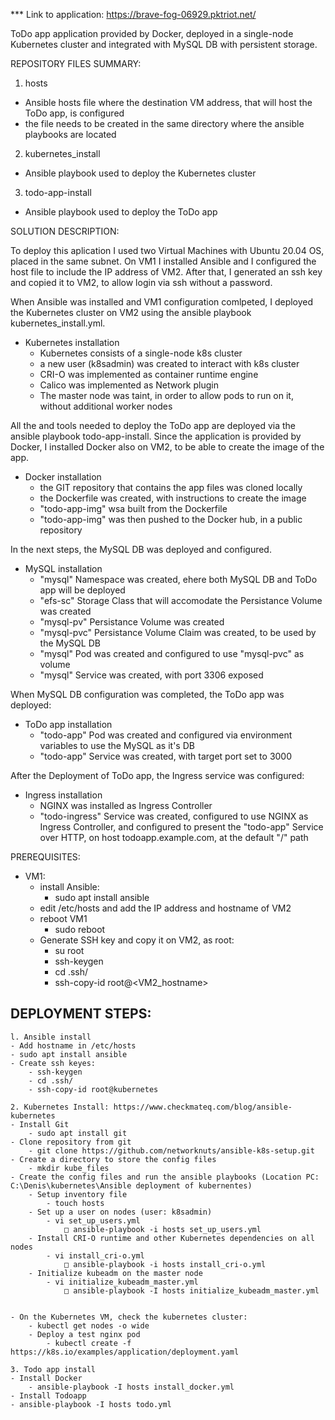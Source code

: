 
*** Link to application: https://brave-fog-06929.pktriot.net/

ToDo app application provided by Docker, deployed in a single-node Kubernetes cluster and integrated with MySQL DB with persistent storage.


REPOSITORY FILES SUMMARY:
1. hosts
  - Ansible hosts file where the destination VM address, that will host the ToDo app, is configured
  - the file needs to be created in the same directory where the ansible playbooks are located
2. kubernetes_install
  - Ansible playbook used to deploy the Kubernetes cluster
3. todo-app-install
  - Ansible playbook used to deploy the ToDo app 
																																		

SOLUTION DESCRIPTION:

To deploy this aplication I used two Virtual Machines with Ubuntu 20.04 OS, placed in the same subnet. On VM1 I installed Ansible and I configured the host file to include the IP address of VM2. After that, I generated an ssh key and copied it to VM2, to allow login via ssh without a password.

When Ansible was installed and VM1 configuration comlpeted, I deployed the Kubernetes cluster on VM2 using the ansible playbook kubernetes_install.yml.
- Kubernetes installation
   - Kubernetes consists of a single-node k8s cluster
   - a new user (k8sadmin) was created to interact with k8s cluster
   - CRI-O was implemented as container runtime engine
   - Calico was implemented as Network plugin
   - The master node was taint, in order to allow pods to run on it, without additional worker nodes

All the and tools needed to deploy the ToDo app are deployed via the ansible playbook todo-app-install. Since the application is provided by Docker, I installed Docker also on VM2, to be able to create the image of the app.
- Docker installation
    - the GIT repository that contains the app files was cloned locally
    - the Dockerfile was created, with instructions to create the image
    - "todo-app-img" wsa built from the Dockerfile
    - "todo-app-img" was then pushed to the Docker hub, in a public repository

In the next steps, the MySQL DB was deployed and configured.
- MySQL installation
    - "mysql" Namespace was created, ehere both MySQL DB and ToDo app will be deployed
    - "efs-sc" Storage Class that will accomodate the Persistance Volume was created
    - "mysql-pv" Persistance Volume was created
    - "mysql-pvc" Persistance Volume Claim was created, to be used by the MySQL DB
    - "mysql" Pod was created and configured to use "mysql-pvc" as volume
    - "mysql" Service was created, with port 3306 exposed

When MySQL DB configuration was completed, the ToDo app was deployed:
- ToDo app installation
    - "todo-app" Pod was created and configured via environment variables to use the MySQL as it's DB
    - "todo-app" Service was created, with target port set to 3000

After the Deployment of ToDo app, the Ingress service was configured:
- Ingress installation
    - NGINX was installed as Ingress Controller
    - "todo-ingress" Service was created, configured to use NGINX as Ingress Controller, and configured to present the "todo-app" Service over HTTP, on host todoapp.example.com, at the default "/" path


PREREQUISITES:
- VM1:
   - install Ansible:
      - sudo apt install ansible
   - edit /etc/hosts and add the IP address and hostname of VM2
   - reboot VM1
       - sudo reboot
   - Generate SSH key and copy it on VM2, as root:
       - su root
       - ssh-keygen
       - cd .ssh/
       - ssh-copy-id root@<VM2_hostname>



DEPLOYMENT STEPS:
- 


    l. Ansible install
	- Add hostname in /etc/hosts
	- sudo apt install ansible
	- Create ssh keyes:
		- ssh-keygen
		- cd .ssh/
		- ssh-copy-id root@kubernetes
		
	2. Kubernetes Install: https://www.checkmateq.com/blog/ansible-kubernetes
	- Install Git
		- sudo apt install git
	- Clone repository from git
		- git clone https://github.com/networknuts/ansible-k8s-setup.git 
	- Create a directory to store the config files
		- mkdir kube_files
	- Create the config files and run the ansible playbooks (Location PC: C:\Denis\kubernetes\Ansible deployment of kubernentes)
		- Setup inventory file
			- touch hosts
		- Set up a user on nodes (user: k8sadmin)
			- vi set_up_users.yml
				□ ansible-playbook -i hosts set_up_users.yml
		- Install CRI-O runtime and other Kubernetes dependencies on all nodes
			- vi install_cri-o.yml
				□ ansible-playbook -i hosts install_cri-o.yml
		- Initialize kubeadm on the master node
			- vi initialize_kubeadm_master.yml
				□ ansible-playbook -I hosts initialize_kubeadm_master.yml
	
	
	- On the Kubernetes VM, check the kubernetes cluster:
		- kubectl get nodes -o wide
		- Deploy a test nginx pod
			- kubectl create -f https://k8s.io/examples/application/deployment.yaml

	3. Todo app install
	- Install Docker
		- ansible-playbook -I hosts install_docker.yml
	- Install Todoapp
    - ansible-playbook -I hosts todo.yml
